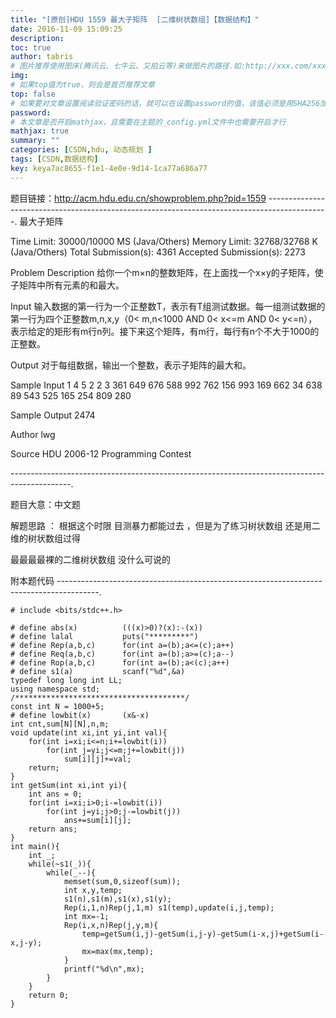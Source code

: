 ```yaml
---
title: "[原创]HDU 1559 最大子矩阵  [二维树状数组]【数据结构】"
date: 2016-11-09 15:09:25
description:
toc: true
author: tabris
# 图片推荐使用图床(腾讯云、七牛云、又拍云等)来做图片的路径.如:http://xxx.com/xxx.jpg
img:
# 如果top值为true，则会是首页推荐文章
top: false
# 如果要对文章设置阅读验证密码的话，就可以在设置password的值，该值必须是用SHA256加密后的密码，防止被他人识破
password:
# 本文章是否开启mathjax，且需要在主题的_config.yml文件中也需要开启才行
mathjax: true
summary: ""
categories: [CSDN,hdu, 动态规划 ]
tags: [CSDN,数据结构]
key: keya7ac8655-f1e1-4e0e-9d14-1ca77a686a77
---
```


题目链接：http://acm.hdu.edu.cn/showproblem.php?pid=1559
---------------------------------------------------------------------------------------------.
最大子矩阵

Time Limit: 30000/10000 MS (Java/Others)    Memory Limit: 32768/32768 K (Java/Others)
Total Submission(s): 4361    Accepted Submission(s): 2273


Problem Description
给你一个m×n的整数矩阵，在上面找一个x×y的子矩阵，使子矩阵中所有元素的和最大。


Input
输入数据的第一行为一个正整数T，表示有T组测试数据。每一组测试数据的第一行为四个正整数m,n,x,y（0< m,n<1000 AND 0< x<=m AND 0< y<=n），表示给定的矩形有m行n列。接下来这个矩阵，有m行，每行有n个不大于1000的正整数。


Output
对于每组数据，输出一个整数，表示子矩阵的最大和。


Sample Input
1
4 5 2 2
3 361 649 676 588
992 762 156 993 169
662 34 638 89 543
525 165 254 809 280


Sample Output
2474


Author
lwg


Source
HDU 2006-12 Programming Contest

---------------------------------------------------------------------------------------------.

题目大意：中文题

解题思路 ：
根据这个时限 目测暴力都能过去  ，但是为了练习树状数组 还是用二维的树状数组过得

最最最最裸的二维树状数组 没什么可说的

附本题代码
----------------------------------------------------------------------------------------.
```
# include <bits/stdc++.h>

# define abs(x)          (((x)>0)?(x):-(x))
# define lalal           puts("*********")
# define Rep(a,b,c)      for(int a=(b);a<=(c);a++)
# define Req(a,b,c)      for(int a=(b);a>=(c);a--)
# define Rop(a,b,c)      for(int a=(b);a<(c);a++)
# define s1(a)           scanf("%d",&a)
typedef long long int LL;
using namespace std;
/**************************************/
const int N = 1000+5;
# define lowbit(x)       (x&-x)
int cnt,sum[N][N],n,m;
void update(int xi,int yi,int val){
    for(int i=xi;i<=n;i+=lowbit(i))
        for(int j=yi;j<=m;j+=lowbit(j))
            sum[i][j]+=val;
    return;
}
int getSum(int xi,int yi){
    int ans = 0;
    for(int i=xi;i>0;i-=lowbit(i))
        for(int j=yi;j>0;j-=lowbit(j))
            ans+=sum[i][j];
    return ans;
}
int main(){
    int _;
    while(~s1(_)){
        while(_--){
            memset(sum,0,sizeof(sum));
            int x,y,temp;
            s1(n),s1(m),s1(x),s1(y);
            Rep(i,1,n)Rep(j,1,m) s1(temp),update(i,j,temp);
            int mx=-1;
            Rep(i,x,n)Rep(j,y,m){
                temp=getSum(i,j)-getSum(i,j-y)-getSum(i-x,j)+getSum(i-x,j-y);
                mx=max(mx,temp);
            }
            printf("%d\n",mx);
        }
    }
    return 0;
}
```